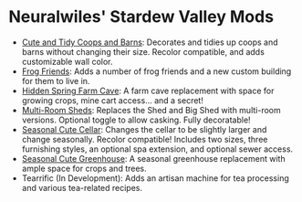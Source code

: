 # Neuralwiles' Stardew Valley Mods
* [Cute and Tidy Coops and Barns](https://www.nexusmods.com/stardewvalley/mods/21563): Decorates and tidies up coops and barns without changing their size. Recolor compatible, and adds customizable wall color.
* [Frog Friends](https://www.nexusmods.com/stardewvalley/mods/20657/): Adds a number of frog friends and a new custom building for them to live in.
* [Hidden Spring Farm Cave](https://www.nexusmods.com/stardewvalley/mods/23736): A farm cave replacement with space for growing crops, mine cart access... and a secret!
* [Multi-Room Sheds](https://www.nexusmods.com/stardewvalley/mods/23345): Replaces the Shed and Big Shed with multi-room versions. Optional toggle to allow casking. Fully decoratable!
* [Seasonal Cute Cellar](https://www.nexusmods.com/stardewvalley/mods/13845): Changes the cellar to be slightly larger and change seasonally. Recolor compatible! Includes two sizes, three furnishing styles, an optional spa extension, and optional sewer access.
* [Seasonal Cute Greenhouse](https://www.nexusmods.com/stardewvalley/mods/23650): A seasonal greenhouse replacement with ample space for crops and trees. 
* Tearrific (In Development): Adds an artisan machine for tea processing and various tea-related recipes.

